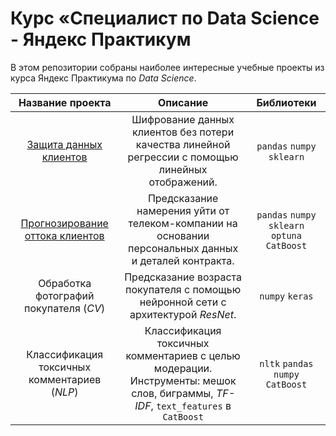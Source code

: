 # Курс «Специалист по Data Science - Яндекс Практикум

В этом репозитории собраны наиболее интересные учебные проекты из курса Яндекс Практикума по *Data Science*.

| Название проекта | Описание | Библиотеки |
| :--------------------: | :---------------------: |:---------------------------:|
| [Защита данных клиентов](https://github.com/mark-narusov/yandex_practicum_ds/tree/main/linear_algebra_encryption) | Шифрование данных клиентов без потери качества линейной регрессии с помощью линейных отображений. | `pandas` `numpy` `sklearn` |
| [Прогнозирование оттока клиентов](https://github.com/mark-narusov/yandex_practicum_ds/tree/main/telecom_churn) | Предсказание намерения уйти от телеком-компании на основании персональных данных и деталей контракта. | `pandas` `numpy` `sklearn` `optuna` `CatBoost` |
| Обработка фотографий покупателя (*CV*) | Предсказание возраста покупателя с помощью нейронной сети с архитектурой *ResNet*. | `numpy` `keras` |
| Классификация токсичных комментариев (*NLP*) | Классификация токсичных комментариев с целью модерации. Инструменты: мешок слов, биграммы, *TF-IDF*, `text_features` в `CatBoost` | `nltk` `pandas` `numpy` `CatBoost` |

